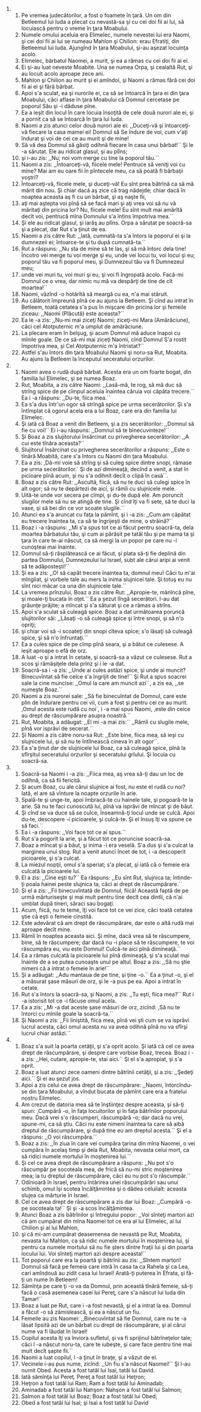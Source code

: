 <ol>
  <li>
    <ol>
      <li>Pe vremea judecătorilor, a fost o foamete în ţară. Un om din Betleemul lui Iuda a plecat cu nevastă-sa şi cu cei doi fii ai lui, să locuiască pentru o vreme în ţara Moabului.</li>
      <li>Numele omului aceluia era Elimelec, numele nevestei lui era Naomi, şi cei doi fii ai lui se numeau Mahlon şi Chilion: erau Efratiţi, din Betleemul lui Iuda. Ajungînd în ţara Moabului, şi-au aşezat locuinţa acolo.</li>
      <li>Elimelec, bărbatul Naomei, a murit, şi ea a rămas cu cei doi fii ai ei.</li>
      <li>Ei şi-au luat neveste Moabite. Una se numea Orpa, şi cealaltă Rut, şi au locuit acolo aproape zece ani.</li>
      <li>Mahlon şi Chilion au murit şi ei amîndoi, şi Naomi a rămas fără cei doi fii ai ei şi fără bărbat.</li>
      <li>Apoi s'a sculat, ea şi nurorile ei, ca să se întoarcă în ţara ei din ţara Moabului, căci aflase în ţara Moabului că Domnul cercetase pe poporul Său şi -i dăduse pîne.</li>
      <li>Ea a ieşit din locul în care locuia însoţită de cele două nurori ale ei, şi a pornit ca să se întoarcă în ţara lui Iuda.</li>
      <li>Naomi a zis atunci celor două nurori ale ei: ,,Duceţi-vă şi întoarceţi-vă fiecare la casa mamei ei! Domnul să Se îndure de voi, cum v'aţi îndurat şi voi de cei ce au murit şi de mine!</li>
      <li>Să vă dea Domnul să găsiţi odihnă fiecare în casa unui bărbat!`` Şi le -a sărutat. Ele au ridicat glasul, şi au plîns;</li>
      <li>şi i-au zis: ,,Nu; noi vom merge cu tine la poporul tău.``</li>
      <li>Naomi a zis: ,,Întoarceţi-vă, fiicele mele! Pentruce să veniţi voi cu mine? Mai am eu oare fii în pîntecele meu, ca să poată fi bărbaţii voştri?</li>
      <li>Întoarceţi-vă, fiicele mele, şi duceţi-vă! Eu sînt prea bătrînă ca să mă mărit din nou. Şi chiar dacă aş zice că trag nădejde; chiar dacă în noaptea aceasta aş fi cu un bărbat, şi aş naşte fii,</li>
      <li>aţi mai aştepta voi pînă să se facă mari şi aţi vrea voi să nu vă măritaţi din pricina lor? Nu, fiicele mele! Eu sînt mult mai amărîtă decît voi, pentrucă mîna Domnului s'a întins împotriva mea.``</li>
      <li>Şi ele au ridicat glasul, şi iarăş au plîns. Orpa a sărutat pe soacră-sa şi a plecat, dar Rut s'a ţinut de ea.</li>
      <li>Naomi a zis către Rut: ,,Iată, cumnată-ta s'a întors la poporul ei şi la dumnezeii ei; întoarce-te şi tu după cumnată-ta.``</li>
      <li>Rut a răspuns: ,,Nu sta de mine să te las, şi să mă întorc dela tine! Încotro vei merge tu voi merge şi eu, unde vei locui tu, voi locui şi eu; poporul tău va fi poporul meu, şi Dumnezeul tău va fi Dumnezeul meu;</li>
      <li>unde vei muri tu, voi muri şi eu, şi voi fi îngropată acolo. Facă-mi Domnul ce o vrea, dar nimic nu mă va despărţi de tine de cît moartea!``</li>
      <li>Naomi, văzînd -o hotărîtă să meargă cu ea, n'a mai stăruit.</li>
      <li>Au călătorit împreună pînă ce au ajuns la Betleem. Şi cînd au intrat în Betleem, toată cetatea s'a pus în mişcare din pricina lor şi femeile ziceau: ,,Naomi (Plăcută) este aceasta?``</li>
      <li>Ea le -a zis: ,,Nu-mi mai ziceţi Naomi; ziceţi-mi Mara (Amărăciune), căci cel Atotputernic m'a umplut de amărăciune.</li>
      <li>La plecare eram în belşug, şi acum Domnul mă aduce înapoi cu mînile goale. De ce să-mi mai ziceţi Naomi, cînd Domnul S'a rostit împotriva mea, şi Cel Atotputernic m'a întristat?``</li>
      <li>Astfel s'au întors din ţara Moabului Naomi şi noru-sa Rut, Moabita. Au ajuns la Betleem la începutul seceratului orzurilor.</li>
    </ol>
  </li>
  <li>
    <ol>
      <li>Naomi avea o rudă după bărbat. Acesta era un om foarte bogat, din familia lui Elimelec, şi se numea Boaz.</li>
      <li>Rut, Moabita, a zis către Naomi: ,,Lasă-mă, te rog, să mă duc să strîng spice de pe cîmpul aceluia înaintea căruia voi căpăta trecere.`` Ea i -a răspuns: ,,Du-te, fiica mea.``</li>
      <li>Ea s'a dus într'un ogor să strîngă spice pe urma secerătorilor. Şi s'a întîmplat că ogorul acela era a lui Boaz, care era din familia lui Elimelec.</li>
      <li>Şi iată că Boaz a venit din Betleem, şi a zis secerătorilor: ,,Domnul să fie cu voi!`` Ei i-au răspuns: ,,Domnul să te binecuvinteze!``</li>
      <li>Şi Boaz a zis slujitorului însărcinat cu privegherea secerătorilor: ,,A cui este tînăra aceasta?``</li>
      <li>Slujitorul însărcinat cu privegherea secerătorilor a răspuns: ,,Este o tînără Moabită, care s'a întors cu Naomi din ţara Moabului.</li>
      <li>Ea a zis: ,Dă-mi voie să strîng şi să culeg spice dintre snopi, rămase pe urma secerătorilor.` Şi de azi dimineaţă, decînd a venit, a stat în picioare pînă acum, şi nu s'a odihnit decît o clipă în casă``.</li>
      <li>Boaz a zis către Rut: ,,Ascultă, fiică, să nu te duci să culegi spice în alt ogor; să nu te depărtezi de aici, şi rămîi cu slujnicele mele.</li>
      <li>Uită-te unde vor secera pe cîmpi, şi du-te după ele. Am poruncit slugilor mele să nu se atingă de tine. Şi cînd îţi va fi sete, să te duci la vase, şi să bei din ce vor scoate slugile.``</li>
      <li>Atunci ea s'a aruncat cu faţa la pămînt, şi i -a zis: ,,Cum am căpătat eu trecere înaintea ta, ca să te îngrijeşti de mine, o străină?``</li>
      <li>Boaz i -a răspuns: ,,Mi s'a spus tot ce ai făcut pentru soacră-ta, dela moartea bărbatului tău, şi cum ai părăsit pe tatăl tău şi pe mama ta şi ţara în care te-ai născut, ca să mergi la un popor pe care nu -l cunoşteai mai înainte.</li>
      <li>Domnul să-ţi răsplătească ce ai făcut, şi plata să-ţi fie deplină din partea Domnului, Dumnezeului lui Israel, subt ale cărui aripi ai venit să te adăposteşti!``</li>
      <li>Şi ea a zis: ,,O! să capăt trecere înaintea ta, domnul meu! Căci tu m'ai mîngîiat, şi vorbele tale au mers la inima slujnicei tale. Şi totuş eu nu sînt nici măcar ca una din slujnicele tale.``</li>
      <li>La vremea prînzului, Boaz a zis către Rut: ,,Apropie-te, mănîncă pîne, şi moaie-ţi bucata în oţet.`` Ea a şezut lîngă secerători. I-au dat grăunţe prăjite; a mîncat şi s'a săturat şi ce a rămas a strîns.</li>
      <li>Apoi s'a sculat să culeagă spice. Boaz a dat următoarea poruncă slujitorilor săi: ,,Lăsaţi -o să culeagă spice şi între snopi, şi să n'o opriţi;</li>
      <li>şi chiar voi să -i scoateţi din snopi cîteva spice; s'o lăsaţi să culeagă spice, şi să n'o înfruntaţi.``</li>
      <li>Ea a cules spice de pe cîmp pînă seara, şi a bătut ce culesese. A ieşit aproape o efă de orz.</li>
      <li>A luat -o şi a intrat în cetate, şi soacră-sa a văzut ce culesese. Rut a scos şi rămăşiţele dela prînz şi i le -a dat.</li>
      <li>Soacră-sa i -a zis: ,,Unde ai cules astăzi spice, şi unde ai muncit? Binecuvîntat să fie celce s'a îngrijit de tine!`` Şi Rut a spus soacrei sale la cine muncise: ,,Omul la care am muncit azi``, a zis ea, ,,se numeşte Boaz.``</li>
      <li>Naomi a zis nurorei sale: ,,Să fie binecuîntat de Domnul, care este plin de îndurare pentru cei vii, cum a fost şi pentru cei ce au murit. ,Omul acesta este rudă cu noi`, i -a mai spus Naomi, ,este din ceice au drept de răscumpărare asupra noastră.``</li>
      <li>Rut, Moabita, a adăugat: ,,El mi -a mai zis:`` ,,Rămîi cu slugile mele, pînă vor isprăvi de secerat.``</li>
      <li>Şi Naomi a zis către noru-sa Rut: ,,Este bine, fiica mea, să ieşi cu slujnicele lui, şi să nu te întîlnească cineva în alt ogor``.</li>
      <li>Ea s'a ţinut dar de slujnicele lui Boaz, ca să culeagă spice, pînă la sfîrşitul seceratului orzurilor şi seceratului grîului. Şi locuia cu soacră-sa.</li>
    </ol>
  </li>
  <li>
    <ol>
      <li>Soacră-sa Naomi i -a zis: ,,Fiica mea, aş vrea să-ţi dau un loc de odihnă, ca să fii fericită.</li>
      <li>Şi acum Boaz, cu ale cărui slujnice ai fost, nu este el rudă cu noi? Iată, el are să vînture la noapte orzurile în arie.</li>
      <li>Spală-te şi unge-te, apoi îmbracă-te cu hainele tale, şi pogoară-te la arie. Să nu te faci cunoscută lui, pînă va isprăvi de mîncat şi de băut.</li>
      <li>Şi cînd se va duce să se culce, înseamnă-ţi locul unde se culcă. Apoi du-te, descopere -i picioarele, şi culcă-te. Şi el însuş îţi va spune ce să faci.``</li>
      <li>Ea i -a răspuns: ,,Voi face tot ce ai spus.``</li>
      <li>Rut s'a pogorît la arie, şi a făcut tot ce poruncise soacră-sa.</li>
      <li>Boaz a mîncat şi a băut, şi inima -i era veselă. S'a dus şi s'a culcat la marginea unui stog. Rut a venit atunci încet de tot, i -a descoperit picioarele, şi s'a culcat.</li>
      <li>La miezul nopţii, omul s'a speriat; s'a plecat, şi iată că o femeie era culcată la picioarele lui.</li>
      <li>El a zis: ,,Cine eşti tu?`` Ea răspuns: ,,Eu sînt Rut, slujnica ta; întinde-ţi poala hainei peste slujnica ta, căci ai drept de răscumpărare.``</li>
      <li>Şi el a zis: ,,Fii binecuvîntată de Domnul, fiică! Această faptă de pe urmă mărturiseşte şi mai mult pentru tine decît cea dintîi, că n'ai umblat după tineri, săraci sau bogaţi.</li>
      <li>Acum, fiică, nu te teme, îţi voi face tot ce vei zice, căci toată cetatea ştie că eşti o femeie cinstită.</li>
      <li>Este adevărat că am drept de răscumpărare, dar este o altă rudă mai aproape decît mine.</li>
      <li>Rămîi în noaptea aceasta aici. Şi mîne, dacă vrea să te răscumpere, bine, să te răscumpere; dar dacă nu -i place să te răscumpere, te voi răscumpăra eu, viu este Domnul! Culcă-te aici pînă dimineaţă.``</li>
      <li>Ea a rămas culcată la picioarele lui pînă dimineaţă, şi s'a sculat mai înainte de a se putea cunoaşte unul pe altul. Boaz a zis: ,,Să nu ştie nimeni că a intrat o femeie în arie!``</li>
      <li>Şi a adăugat: ,,Adu mantaua de pe tine, şi ţine -o.`` Ea a ţinut -o, şi el a măsurat şase măsuri de orz, şi le -a pus pe ea. Apoi a intrat în cetate.</li>
      <li>Rut s'a întors la soacră-sa, şi Naomi, a zis: ,,Tu eşti, fiica mea?`` Rut i -a istorisit tot ce -i făcuse omul acela.</li>
      <li>Ea a zis: ,,Mi -a dat aceste şase măsuri de orz, zicînd: ,Să nu te întorci cu mînile goale la soacră-ta.``</li>
      <li>Şi Naomi a zis: ,,Fii liniştită, fiica mea, pînă vei şti cum se va isprăvi lucrul acesta, căci omul acesta nu va avea odihnă pînă nu va sfîrşi lucrul chiar astăzi.``</li>
    </ol>
  </li>
  <li>
    <ol>
      <li>Boaz s'a suit la poarta cetăţii, şi s'a oprit acolo. Şi iată că cel ce avea drept de răscumpărare, şi despre care vorbise Boaz, trecea. Boaz i -a zis: ,,Hei, cutare, apropie-te, stai aici.`` Şi el s'a apropiat, şi s'a oprit.</li>
      <li>Boaz a luat atunci zece oameni dintre bătrînii cetăţii, şi a zis: ,,Şedeţi aici.`` Şi ei au şezut jos.</li>
      <li>Apoi a zis celui ce avea drept de răscumpărare: ,,Naomi, întorcîndu-se din ţara Moabului, a vîndut bucata de pămînt care era a fratelui nostru Elimelec.</li>
      <li>Am crezut de datoria mea să te înştiinţez despre aceasta, şi să-ţi spun: ,Cumpără -o, în faţa locuitorilor şi în faţa bătrînilor poporului meu. Dacă vrei s'o răscumperi, răscumpără -o; dar dacă nu vrei, spune-mi, ca să ştiu. Căci nu este nimeni înaintea ta care să aibă dreptul de răscumpărare, şi după tine eu am dreptul acesta.`` Şi el a răspuns: ,,O voi răscumpăra.``</li>
      <li>Boaz a zis: ,,În ziua în care vei cumpăra ţarina din mîna Naomei, o vei cumpăra în acelaş timp şi dela Rut, Moabita, nevasta celui mort, ca să ridici numele mortului în moştenirea lui.``</li>
      <li>Şi cel ce avea drept de răscumpărare a răspuns: ,,Nu pot s'o răscumpăr pe socoteala mea, de frică să nu-mi stric moştenirea mea; ia tu dreptul de răscumpărare, căci eu nu pot s'o răscumpăr.``</li>
      <li>Odinioară în Israel, pentru întărirea unei răscumpărări sau unui schimb, omul îşi scotea încălţămintea şi o dădea celuilalt: aceasta slujea ca mărturie în Israel.</li>
      <li>Cel ce avea drept de răscumpărare a zis dar lui Boaz: ,,Cumpără -o pe socoteala ta!`` Şi şi -a scos încălţămintea.</li>
      <li>Atunci Boaz a zis bătrînilor şi întregului popor: ,,Voi sînteţi martori azi că am cumpărat din mîna Naomei tot ce era al lui Elimelec, al lui Chilion şi al lui Mahlon,</li>
      <li>şi că mi-am cumpărat deasemenea de nevastă pe Rut, Moabita, nevasta lui Mahlon, ca să ridic numele mortului în moştenirea lui, şi pentru ca numele mortului să nu fie şters dintre fraţii lui şi din poarta locului lui. Voi sînteţi martori azi despre aceasta!``</li>
      <li>Tot poporul care era la poartă şi bătrînii au zis: ,,Sîntem martori! Domnul să facă pe femeia care intră în casa ta ca Rahela şi ca Lea, cari amîndouă au zidit casa lui Israel! Arată-ţi puterea în Efrata, şi fă-ţi un nume în Betleem!</li>
      <li>Sămînţa pe care ţi -o va da Domnul, prin această tînără femeie, să-ţi facă o casă asemenea casei lui Pereţ, care s'a născut lui Iuda din Tamar!``</li>
      <li>Boaz a luat pe Rut, care i -a fost nevastă, şi el a intrat la ea. Domnul a făcut -o să zămislească, şi ea a născut un fiu.</li>
      <li>Femeile au zis Naomei: ,,Binecuvîntat să fie Domnul, care nu te -a lăsat lipsită azi de un bărbat cu drept de răscumpărare, şi al cărui nume va fi lăudat în Israel!</li>
      <li>Copilul acesta îţi va înviora sufletul, şi va fi sprijinul bătrîneţelor tale; căci l -a născut noru-ta, care te iubeşte, şi care face pentru tine mai mult decît şapte fii.``</li>
      <li>Naomi a luat copilul, l -a ţinut în braţe, şi a văzut de el.</li>
      <li>Vecinele i-au pus nume, zicînd: ,,Un fiu s'a născut Naomei!`` Şi l-au numit Obed. Acesta a fost tatăl lui Isai, tatăl lui David.</li>
      <li>Iată sămînţa lui Pereţ. Pereţ a fost tatăl lui Heţron;</li>
      <li>Heţron a fost tatăl lui Ram; Ram a fost tatăl lui Aminadab;</li>
      <li>Aminadab a fost tatăl lui Nahşon: Nahşon a fost tatăl lui Salmon;</li>
      <li>Salmon a fost tatăl lui Boaz; Boaz a fost tatăl lui Obed;</li>
      <li>Obed a fost tatăl lui Isai; şi Isai a fost tatăl lui David</li>
    </ol>
  </li>
</ol>